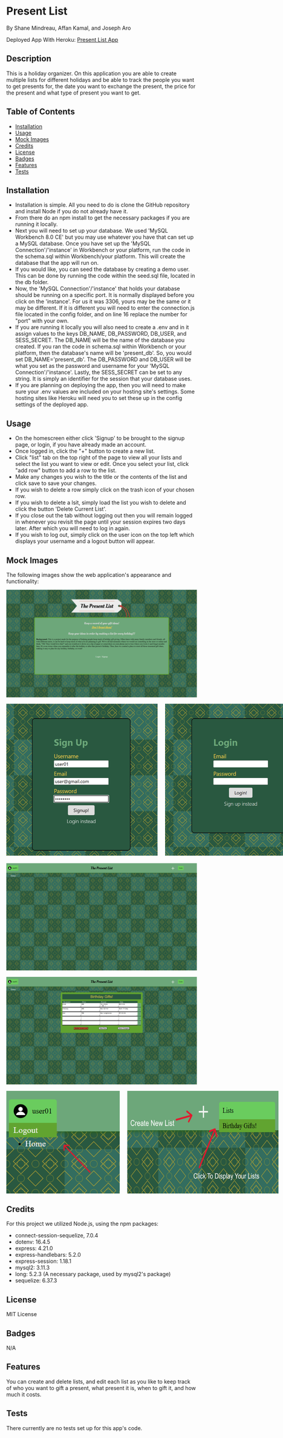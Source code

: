 # Present List

By Shane Mindreau, Affan Kamal, and Joseph Aro

Deployed App With Heroku: [Present List App](https://present-list-fc60525bdd4f.herokuapp.com/)

## Description

This is a holiday organizer. On this application you are able to create multiple lists for different holidays and be able to track the people you want to get presents for, the date you want to exchange the present, the price for the present and what type of present you want to get.

## Table of Contents

- [Installation](#installation)
- [Usage](#usage)
- [Mock Images](#mock-images)
- [Credits](#credits)
- [License](#license)
- [Badges](#badges)
- [Features](#features)
- [Tests](#tests)

## Installation

- Installation is simple. All you need to do is clone the GitHub repository and install Node if you do not already have it.
- From there do an npm install to get the necessary packages if you are running it locally.
- Next you will need to set up your database. We used 'MySQL Workbench 8.0 CE' but you may use whatever you have that can set up a MySQL database. Once you have set up the 'MySQL Connection'/'instance' in Workbench or your platform, run the code in the schema.sql within Workbench/your platform. This will create the database that the app will run on.
- If you would like, you can seed the database by creating a demo user. This can be done by running the code within the seed.sql file, located in the db folder.
- Now, the 'MySQL Connection'/'instance' that holds your database should be running on a specific port. It is normally displayed before you click on the 'instance'. For us it was 3306, yours may be the same or it may be different. If it is different you will need to enter the connection.js file located in the config folder, and on line 16 replace the number for "port" with your own.
- If you are running it locally you will also need to create a .env and in it assign values to the keys DB_NAME, DB_PASSWORD, DB_USER, and SESS_SECRET. The DB_NAME will be the name of the database you created. If you ran the code in schema.sql within Workbench or your platform, then the database's name will be 'present_db'. So, you would set DB_NAME='present_db'. The DB_PASSWORD and DB_USER will be what you set as the password and username for your 'MySQL Connection'/'instance'. Lastly, the SESS_SECRET can be set to any string. It is simply an identifier for the session that your database uses.
- If you are planning on deploying the app, then you will need to make sure your .env values are included on your hosting site's settings. Some hosting sites like Heroku will need you to set these up in the config settings of the deployed app.

## Usage

- On the homescreen either click 'Signup' to be brought to the signup page, or login, if you have already made an account.
- Once logged in, click the "+" button to create a new list.
- Click "list" tab on the top right of the page to view all your lists and select the list you want to view or edit.
Once you select your list, click "add row" button to add a row to the list.
- Make any changes you wish to the title or the contents of the list and click save to save your changes.
- If you wish to delete a row simply click on the trash icon of your chosen row.
- If you wish to delete a lsit, simply load the list you wish to delete and click the button 'Delete Current List'.
- If you close out the tab without logging out then you will remain logged in whenever you revisit the page until your session expires two days later. After which you will need to log in again.
- If you wish to log out, simply click on the user icon on the top left which displays your username and a logout button will appear.


## Mock Images

The following images show the web application's appearance and functionality:

![Homepage](./public/images/homepage.png)

<div style="display: flex; margin-bottom: 20px">
  <img src="./public/images/signup-page.png" alt="Signup Portal" width="400" style="margin-right: 20px"/>
  <img src="./public/images/login-page.png" alt="Login Portal" width="400" />
</div>

![Profile Page (1)](./public/images/profile-page-1.png)

![Profile Page (2)](./public/images/profile-page-2.png)

<div style="display: flex;">
  <img src="./public/images/logout.png" alt="Logout Button" width="300" style="margin-right: 20px"/>
  <img src="./public/images/menu-buttons.png" alt="Menu Buttons" width="400" />
</div>

## Credits

For this project we utilized Node.js, using the npm packages:
- connect-session-sequelize, 7.0.4
- dotenv: 16.4.5
- express: 4.21.0
- express-handlebars: 5.2.0
- express-session: 1.18.1
- mysql2: 3.11.3
- long: 5.2.3 (A necessary package, used by mysql2's package)
- sequelize: 6.37.3

## License

MIT License

## Badges

N/A

## Features

You can create and delete lists, and edit each list as you like to keep track of who you want to gift a present, what present it is, when to gift it, and how much it costs.

## Tests

There currently are no tests set up for this app's code.
